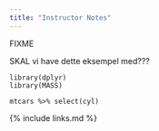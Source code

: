 ```yaml
---
title: "Instructor Notes"
---
```

FIXME

SKAL vi have dette eksempel med???
```{r eval = F}
library(dplyr)
library(MASS)

mtcars %>% select(cyl)
```


{% include links.md %}
